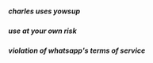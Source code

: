 ##### charles uses yowsup
##### use at your own risk
##### violation of whatsapp's terms of service
